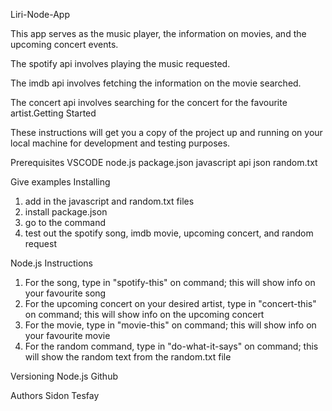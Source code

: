 Liri-Node-App

This app serves as the music player, the information on movies, and the upcoming concert events.

The spotify api involves playing the music requested.

The imdb api involves fetching the information on the movie searched.

The concert api involves searching for the concert for the favourite artist.Getting Started

These instructions will get you a copy of the project up and running on your local machine for development and testing purposes. 

Prerequisites
VSCODE
node.js
package.json
javascript
api
json
random.txt

Give examples
Installing
1. add in the javascript and random.txt files
2. install package.json
3. go to the command
4. test out the spotify song, imdb movie, upcoming concert, and random request

Node.js Instructions
1. For the song, type in "spotify-this" on command; this will show info on your favourite song
2. For the upcoming concert on your desired artist, type in "concert-this" on command; this will show info on the upcoming concert 
3. For the movie, type in "movie-this" on command; this will show info on your favourite movie
4. For the random command, type in "do-what-it-says" on command; this will show the random text from the random.txt file


Versioning
Node.js
Github

Authors
Sidon Tesfay


